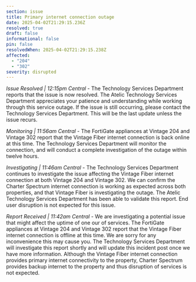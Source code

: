 ```yaml
---
section: issue
title: Primary internet connection outage
date: 2025-04-02T21:29:15.236Z
resolved: true
draft: false
informational: false
pin: false
resolvedWhen: 2025-04-02T21:29:15.238Z
affected:
  - "204"
  - "302"
severity: disrupted
---
```

*Issue Resolved | 12:15pm Central* - The Technology Services Department reports that the issue is now resolved. The Atelic Technology Services Department appreciates your patience and understanding while working through this service outage. If the issue is still occurring, please contact the Technology Services Department. This will be the last update unless the issue recurs.

*Monitoring | 11:56am Central* - The FortiGate appliances at Vintage 204 and Vintage 302 report that the Vintage Fiber internet connection is back online at this time. The Technology Services Department will monitor the connection, and will conduct a complete investigation of the outage within twelve hours.

*Investigating | 11:46am Central* - The Technology Services Department continues to investigate the issue affecting the Vintage Fiber internet connection at both Vintage 204 and Vintage 302. We can confirm the Charter Spectrum internet connection is working as expected across both properties, and that Vintage Fiber is investigating the outage. The Atelic Technology Services Department has been able to validate this report. End user disruption is not expected for this issue.

*Report Received | 11:42am Central* - We are investigating a potential issue that might affect the uptime of one our of services. The FortiGate appliances at Vintage 204 and Vintage 302 report that the Vintage Fiber internet connection is offline at this time. We are sorry for any inconvenience this may cause you. The Technology Services Department will investigate this report shortly and will update this incident post once we have more information. Although the Vintage Fiber internet connection provides primary internet connectivity to the property, Charter Spectrum provides backup internet to the property and thus disruption of services is not expected.